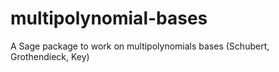 # multipolynomial-bases
A Sage package to work on multipolynomials bases (Schubert, Grothendieck, Key)
